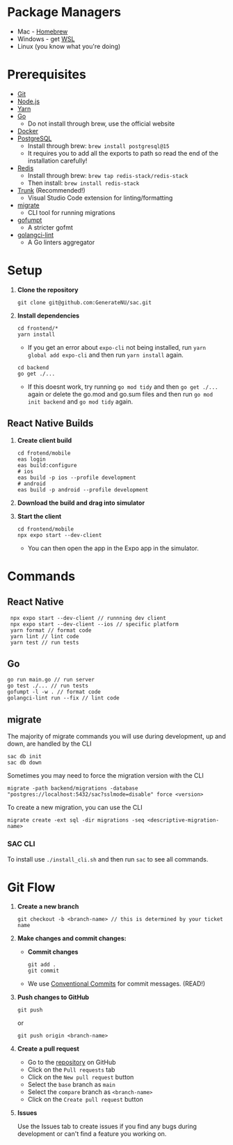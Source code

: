 
# Package Managers

- Mac - [Homebrew](https://brew.sh/)
- Windows - get [WSL](https://docs.microsoft.com/en-us/windows/wsl/install-win10)
- Linux (you know what you're doing)

# Prerequisites

- [Git](https://git-scm.com/)
- [Node.js](https://nodejs.org/en/)
- [Yarn](https://yarnpkg.com/)
- [Go](https://golang.org/)
  - Do not install through brew, use the official website
- [Docker](https://www.docker.com/)
- [PostgreSQL](https://www.postgresql.org/)
  - Install through brew: `brew install postgresql@15`
  - It requires you to add all the exports to path so read the end of the installation carefully!
- [Redis](https://redis.io/docs/latest/operate/oss_and_stack/install/install-stack/)
  - Install through brew: `brew tap redis-stack/redis-stack`
   - Then install: `brew install redis-stack`
- [Trunk](https://marketplace.visualstudio.com/items?itemName=Trunk.io) (Recommended!)
  - Visual Studio Code extension for linting/formatting
- [migrate](https://github.com/golang-migrate/migrate)
  - CLI tool for running migrations
- [gofumpt](https://github.com/mvdan/gofumpt)
  - A stricter gofmt
- [golangci-lint](https://golangci-lint.run/welcome/install/)
  - A Go linters aggregator

# Setup

1. **Clone the repository**

   ```console
   git clone git@github.com:GenerateNU/sac.git
   ```

2. **Install dependencies**

   ```console
   cd frontend/* 
   yarn install
   ```

   - If you get an error about `expo-cli` not being installed, run `yarn global add expo-cli` and then run `yarn install` again.

   ```console
   cd backend
   go get ./...
   ```

   - If this doesnt work, try running `go mod tidy` and then `go get ./...` again or delete the go.mod and go.sum files and then run `go mod init backend` and `go mod tidy` again.

## React Native Builds

1. **Create client build**

   ```console
   cd frotend/mobile
   eas login
   eas build:configure
   # ios
   eas build -p ios --profile development
   # android
   eas build -p android --profile development

   ```

2. **Download the build and drag into simulator**

3. **Start the client**

   ```console
   cd frontend/mobile
   npx expo start --dev-client
   ```

   - You can then open the app in the Expo app in the simulator.

# Commands

## React Native

  ```console
   npx expo start --dev-client // runnning dev client
   npx expo start --dev-client --ios // specific platform
   yarn format // format code
   yarn lint // lint code
   yarn test // run tests
   ```

## Go

   ```console
   go run main.go // run server
   go test ./... // run tests
   gofumpt -l -w . // format code
   golangci-lint run --fix // lint code
   ```

## migrate

The majority of migrate commands you will use during development, up and down, are handled by the CLI

   ```console
   sac db init
   sac db down
   ```

Sometimes you may need to force the migration version with the CLI

   ```console
   migrate -path backend/migrations -database "postgres://localhost:5432/sac?sslmode=disable" force <version>
   ```

To create a new migration, you can use the CLI

   ```console
   migrate create -ext sql -dir migrations -seq <descriptive-migration-name>
   ```

### SAC CLI

   To install use `./install_cli.sh` and then run `sac` to see all commands.

# Git Flow

1. **Create a new branch**

   ```console
   git checkout -b <branch-name> // this is determined by your ticket name
   ```

2. **Make changes and commit changes:**

   - **Commit changes**

     ```console
     git add .
     git commit
     ```

   - We use [Conventional Commits](https://www.conventionalcommits.org/en/v1.0.0/) for commit messages. (READ!)

3. **Push changes to GitHub**

   ```console
   git push
   ```

   or

   ```console
   git push origin <branch-name>
   ```

4. **Create a pull request**
   - Go to the [repository](https://github.com/GenerateNU/sac) on GitHub
   - Click on the `Pull requests` tab
   - Click on the `New pull request` button
   - Select the `base` branch as `main`
   - Select the `compare` branch as `<branch-name>`
   - Click on the `Create pull request` button

5. **Issues**

   Use the Issues tab to create issues if you find any bugs during development or can't find a feature you working on.

